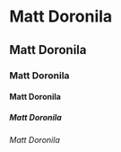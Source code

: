 # Matt Doronila
## Matt Doronila
### Matt Doronila
#### Matt Doronila
##### Matt Doronila
###### Matt Doronila
